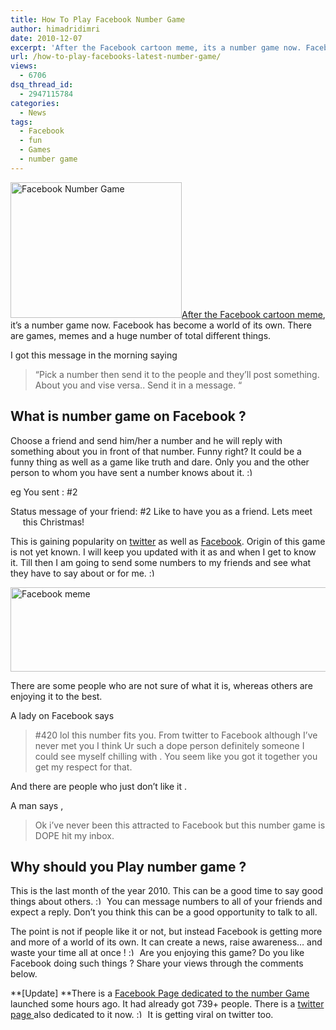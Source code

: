 ```yaml
---
title: How To Play Facebook Number Game
author: himadridimri
date: 2010-12-07
excerpt: 'After the Facebook cartoon meme, its a number game now. Facebook has become a world of its own. There are games, memes and a huge number of total different things. '
url: /how-to-play-facebooks-latest-number-game/
views:
  - 6706
dsq_thread_id:
  - 2947115784
categories:
  - News
tags:
  - Facebook
  - fun
  - Games
  - number game
---
```

<img class="alignright size-full wp-image-4338" src="http://cdn.devilsworkshop.org/files/2010/12/Facebook-Number-Game1.png" alt="Facebook Number Game" width="274" height="217" /><a href="http://fbknol.com/cartoon-characters-as-profile-pictures-go-viral-on-facebook/" onclick="_gaq.push(['_trackEvent', 'outbound-article', 'http://fbknol.com/cartoon-characters-as-profile-pictures-go-viral-on-facebook/', 'After the Facebook cartoon meme']);" >After the Facebook cartoon meme</a>, it&#8217;s a number game now. Facebook has become a world of its own. There are games, memes and a huge number of total different things.

I got this message in the morning saying

> &#8220;Pick a number then send it to the people and they&#8217;ll post something. About you and vise versa.. Send it in a message. &#8220;

## What is number game on Facebook ?

Choose a friend and send him/her a number and he will reply with something about you in front of that number. Funny right? It could be a funny thing as well as a game like truth and dare. Only you and the other person to whom you have sent a number knows about it. <img src="http://devilsworkshop.org/wp-includes/images/smilies/simple-smile.png" alt=":)" class="wp-smiley" style="height: 1em; max-height: 1em;" />

eg You sent : #2

Status message of your friend: #2 Like to have you as a friend. Lets meet          this Christmas!

This is gaining popularity on <a href="https://twitter.com/#!/search/%23number%20game%20on%20Facebook" onclick="_gaq.push(['_trackEvent', 'outbound-article', 'https://twitter.com/#!/search/%23number%20game%20on%20Facebook', 'twitter']);" >twitter</a> as well as <a href="http://www.facebook.com/search.php?q=number%20game&init=quick&tas=0.3370839029084891&type=eposts" onclick="_gaq.push(['_trackEvent', 'outbound-article', 'http://www.facebook.com/search.php?q=number%20game&init=quick&tas=0.3370839029084891&type=eposts', 'Facebook']);" >Facebook</a>. Origin of this game is not yet known. I will keep you updated with it as and when I get to know it. Till then I am going to send some numbers to my friends and see what they have to say about or for me. <img src="http://devilsworkshop.org/wp-includes/images/smilies/simple-smile.png" alt=":)" class="wp-smiley" style="height: 1em; max-height: 1em;" />

<a href="http://fbknol.com/how-to-play-facebooks-latest-number-game/facebook-meme-2/" onclick="_gaq.push(['_trackEvent', 'outbound-article', 'http://fbknol.com/how-to-play-facebooks-latest-number-game/facebook-meme-2/', '']);" rel="attachment wp-att-4260"><img class="alignnone size-full wp-image-4260" src="http://cdn.devilsworkshop.org/files/2010/12/Facebook-meme1.png" alt="Facebook meme" width="519" height="135" /></a>

There are some people who are not sure of what it is, whereas others are enjoying it to the best.

A lady on Facebook says

> #420 lol this number fits you. From twitter to Facebook although I&#8217;ve never met you I think Ur such a dope person definitely someone I could see myself chilling with . You seem like you got it together you get my respect for that.

And there are people who just don&#8217;t like it .

A man says ,

> Ok i&#8217;ve never been this attracted to Facebook but this number game is DOPE hit my inbox.

## Why should you Play number game ?

This is the last month of the year 2010. This can be a good time to say good things about others. <img src="http://devilsworkshop.org/wp-includes/images/smilies/simple-smile.png" alt=":)" class="wp-smiley" style="height: 1em; max-height: 1em;" /> You can message numbers to all of your friends and expect a reply. Don&#8217;t you think this can be a good opportunity to talk to all.

The point is not if people like it or not, but instead Facebook is getting more and more of a world of its own. It can create a news, raise awareness&#8230; and waste your time all at once ! <img src="http://devilsworkshop.org/wp-includes/images/smilies/simple-smile.png" alt=":)" class="wp-smiley" style="height: 1em; max-height: 1em;" /> Are you enjoying this game? Do you like Facebook doing such things ? Share your views through the comments below.

**[Update] **There is a <a href="http://www.facebook.com/TheNumberGame?v=info" onclick="_gaq.push(['_trackEvent', 'outbound-article', 'http://www.facebook.com/TheNumberGame?v=info', 'Facebook Page dedicated to the number Game']);" >Facebook Page dedicated to the number Game</a> launched some hours ago. It had already got 739+ people. There is a <a href="https://twitter.com/#!/TheNumberGame" onclick="_gaq.push(['_trackEvent', 'outbound-article', 'https://twitter.com/#!/TheNumberGame', 'twitter page ']);" >twitter page </a>also dedicated to it now. <img src="http://devilsworkshop.org/wp-includes/images/smilies/simple-smile.png" alt=":)" class="wp-smiley" style="height: 1em; max-height: 1em;" /> It is getting viral on twitter too.
